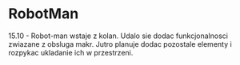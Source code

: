 # RobotMan
15.10 - Robot-man wstaje z kolan. Udalo sie dodac funkcjonalnosci 
zwiazane z obsluga makr. Jutro planuje dodac pozostale elementy i 
rozpykac ukladanie ich w przestrzeni.

